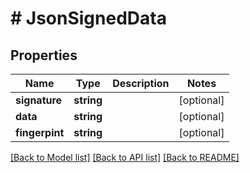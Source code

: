 # # JsonSignedData

## Properties

Name | Type | Description | Notes
------------ | ------------- | ------------- | -------------
**signature** | **string** |  | [optional]
**data** | **string** |  | [optional]
**fingerpint** | **string** |  | [optional]

[[Back to Model list]](../../README.md#models) [[Back to API list]](../../README.md#endpoints) [[Back to README]](../../README.md)
